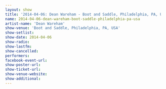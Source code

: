 ```yaml
---
layout: show
title: '2014-04-06: Dean Wareham - Boot and Saddle, Philadelphia, PA, USA'
name: 2014-04-06-dean-wareham-boot-saddle-philadelphia-pa-usa
artist-name: 'Dean Wareham'
show-venue: 'Boot and Saddle, Philadelphia, PA, USA'
show-setlist: 
show-date: 2014-04-06
show-radio: 
show-lastfm: 
show-cancelled: 
performers: 
facebook-event-url: 
show-poster-url: 
show-ticket-url: 
show-venue-website: 
show-additional: 
---
```


